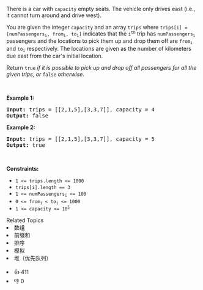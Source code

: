<p>There is a car with <code>capacity</code> empty seats. The vehicle only drives east (i.e., it cannot turn around and drive west).</p>

<p>You are given the integer <code>capacity</code> and an array <code>trips</code> where <code>trips[i] = [numPassengers<sub>i</sub>, from<sub>i</sub>, to<sub>i</sub>]</code> indicates that the <code>i<sup>th</sup></code> trip has <code>numPassengers<sub>i</sub></code> passengers and the locations to pick them up and drop them off are <code>from<sub>i</sub></code> and <code>to<sub>i</sub></code> respectively. The locations are given as the number of kilometers due east from the car's initial location.</p>

<p>Return <code>true</code><em> if it is possible to pick up and drop off all passengers for all the given trips, or </em><code>false</code><em> otherwise</em>.</p>

<p>&nbsp;</p> 
<p><strong class="example">Example 1:</strong></p>

<pre>
<strong>Input:</strong> trips = [[2,1,5],[3,3,7]], capacity = 4
<strong>Output:</strong> false
</pre>

<p><strong class="example">Example 2:</strong></p>

<pre>
<strong>Input:</strong> trips = [[2,1,5],[3,3,7]], capacity = 5
<strong>Output:</strong> true
</pre>

<p>&nbsp;</p> 
<p><strong>Constraints:</strong></p>

<ul> 
 <li><code>1 &lt;= trips.length &lt;= 1000</code></li> 
 <li><code>trips[i].length == 3</code></li> 
 <li><code>1 &lt;= numPassengers<sub>i</sub> &lt;= 100</code></li> 
 <li><code>0 &lt;= from<sub>i</sub> &lt; to<sub>i</sub> &lt;= 1000</code></li> 
 <li><code>1 &lt;= capacity &lt;= 10<sup>5</sup></code></li> 
</ul>

<div><div>Related Topics</div><div><li>数组</li><li>前缀和</li><li>排序</li><li>模拟</li><li>堆（优先队列）</li></div></div><br><div><li>👍 411</li><li>👎 0</li></div>